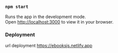 

### `npm start`

Runs the app in the development mode.\
Open [http://localhost:3000](http://localhost:3000) to view it in your browser.



### Deployment
url deployment https://ebooksjs.netlify.app

